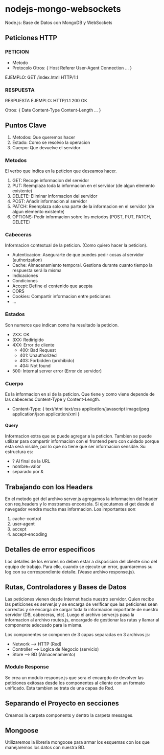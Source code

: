 # nodejs-mongo-websockets
Node.js: Base de Datos con MongoDB y WebSockets

## Peticiones HTTP

### PETICION
- Metodo
- Protocolo
Otros: {
  Host
  Referer
  User-Agent
  Connection
  ...
}

EJEMPLO: GET /index.html HTTP/1.1

### RESPUESTA

RESPUESTA EJEMPLO: HTTP/1.1 200 OK

Otros: {
  Date
  Content-Type
  Content-Length
  ...
}

## Puntos Clave

1. Metodos: Que queremos hacer
2. Estado: Como se resolvio la operacion
3. Cuerpo: Que devuelve el servidor

### Metodos

El verbo que indica en la peticion que deseamos hacer.

1. GET: Recoge informacion del servidor
2. PUT: Reemplaza toda la informacion en el servidor (de algun elemento existente)
3. DELETE: Eliminar informacion del servidor
4. POST: Añadir informacion al servidor
5. PATCH: Reemplaza solo una parte de la informacion en el servidor (de algun elemento existente)
6. OPTIONS: Pedir informacion sobre los metodos (POST, PUT, PATCH, DELETE)

### Cabeceras

Informacion contextual de la peticion. (Como quiero hacer la peticion).

- Autenticacion: Asegurarte de que puedes pedir cosas al servidor (authorization)
- Cache: Almacenamiento temporal. Gestiona durante cuanto tiempo la respuesta será la misma
- Indicaciones
- Condiciones
- Accept: Define el contenido que acepta
- CORS
- Cookies: Compartir informacion entre peticiones
- ...

### Estados

Son numeros que indican como ha resultado la peticion.

- 2XX: OK
- 3XX: Redirigido
- 4XX: Error de cliente
  - 400: Bad Request
  - 401: Unauthorized
  - 403: Forbidden (prohibido)
  - 404: Not found
- 500: Internal server error (Error de servidor)

### Cuerpo

Es la informacion en si de la peticion. Que tiene y como viene depende de las cabeceras Content-Type y Content-Length.

- Content-Type: {
  text/html
  text/css
  application/javascript
  image/jpeg
  application/json
  application/xml
}

#### Query

Informacion extra que se puede agregar a la peticion. Tambien se puede utilizar para compartir informacion con el frontend pero con cuidado porque esta será visible, por lo que no tiene que ser informacion sensible. Su estructura es:

- ? Al final de la URL
- nombre=valor
- separado por &

## Trabajando con los Headers

En el metodo get del archivo server.js agregamos la informacion del header con req.headers y lo mostramos enconsola. Si ejecutamos el get desde el navegador vendra mucha mas informacion. Los importantes son:

1. cache-control
2. user-agent
3. accept
4. accept-encoding

## Detalles de error especificos

Los detalles de los errores no deben estar a disposicion del cliente sino del equipo de trabajo. Para ello, cuando se ejecute un error, guardaremos su log con su correspondiente detalle. (Vease archivo response.js).

## Rutas, Controladores y Bases de Datos

Las peticiones vienen desde Internet hacia nuestro servidor. Quien recibe las peticiones es server.js y se encarga de verificar que las peticiones sean correctas y se encarga de cargar toda la informacion importante de nuestro servidor (DB, cabeceras, etc). Luego el archivo server.js pasa la informacion al archivo routes.js, encargado de gestionar las rutas y llamar al componente adecuado para la misma.

Los componentes se componen de 3 capas separadas en 3 archivos js:

- Network --> HTTP (Red)
- Controller --> Logica de Negocio (servicio)
- Store --> BD (Almacenamiento)

### Modulo Response

Se crea un modulo response.js que sera el encargdo de devolver las peticiones exitosas desde los componentes al cliente con un formato unificado. Esta tambien se trata de una capaa de Red.

## Separando el Proyecto en secciones

Creamos la carpeta components y dentro la carpeta messages.

## Mongoose

Utilizaremos la libreria mongoose para armar los esquemas con los que manejaremos los datos con nuestra BD.
